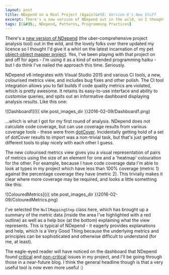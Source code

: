 ```yaml
---
layout: post
title: NDepend on a Real Project (Again)&#58; Version 6's New Stuff
excerpt: There's a new version of NDepend out in the wild, so I thought I'd give it a whirl on my pet object-object mapper project. Here's a quick overview of some of the new features.
tags: [C&#35;, NDepend, Patterns, Programming Practices]
---
```


There's a [new version of NDepend](https://www.ndepend.com/ndepend-v6) (the uber-comprehensive 
project analysis tool) out in the wild, and the lovely folks over there updated my licence so I thought I'd give it a 
whirl on the latest incarnation of my pet 
[object-object mapper project](https://github.com/AgileObjects/AgileMapper). Yes, I've been playing
with that project on and off for ages - I'm using it as a kind of extended programming haiku - but 
I do think I've nailed the approach this time. Seriously.

NDepend v6 integrates with Visual Studio 2015 and various CI tools, a new, colourised metrics view,
and includes bug fixes and other polish. The CI tool integration allows you to fail builds if code 
quality metrics are violated, which is pretty awesome. It retains its easy-to-use interface and 
ability to customise queries, and spits out an informative dashboard displaying analysis results. 
Like this one:

![Dashboard1]({{ site.post_images_dir }}2016-02-09/Dashboard1.png)

...which is what I got for my first round of analysis. NDepend does not calculate code coverage, 
but can use coverage results from various coverage tools - these were from 
[dotCover](https://www.jetbrains.com/dotcover). Incidentally getting hold of a set of dotCover 
results to import was a non-trivial task, but that's just getting different tools to play nicely 
with each other I guess.

The new colourised metrics view gives you a visual representation of pairs of metrics using the 
size of an element for one and a 'heatmap' colouration for the other. For example, because I have 
code coverage data I'm able to look at types in my project which have less than 100% coverage 
(metric 1) against the percentage coverage they have (metric 2). This trivially makes it clear 
where more coverage may be required, and looks a little something like this:

![ColouredMetrics]({{ site.post_images_dir }}2016-02-09/ColouredMetrics.png)

I've selected the `NullMappingStep` class here, which has brought up a summary of the metric data
(inside the area I've highlighted with a red outline) as well as a help box (at the bottom) 
explaining what the view represents. This is typical of NDepend - it eagerly provides explanations 
and help, which is a Very Good Thing because the underlying metrics and principles can be 
sophisticated and otherwise difficult to understand (for me, at least).

The eagle-eyed reader will have noticed on the dashboard that NDepend found 
[critical](/ndepend-critical-errors-real-project) and [non-critical](/ndepend-non-critical-errors-real-project)
issues in my project, and I'll be going through those in a near-future blog. I think the general 
headline though is that a very useful tool is now even more useful :)